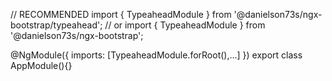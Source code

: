 // RECOMMENDED
import { TypeaheadModule } from '@danielson73s/ngx-bootstrap/typeahead';
// or
import { TypeaheadModule } from '@danielson73s/ngx-bootstrap';

@NgModule({
  imports: [TypeaheadModule.forRoot(),...]
})
export class AppModule(){}

